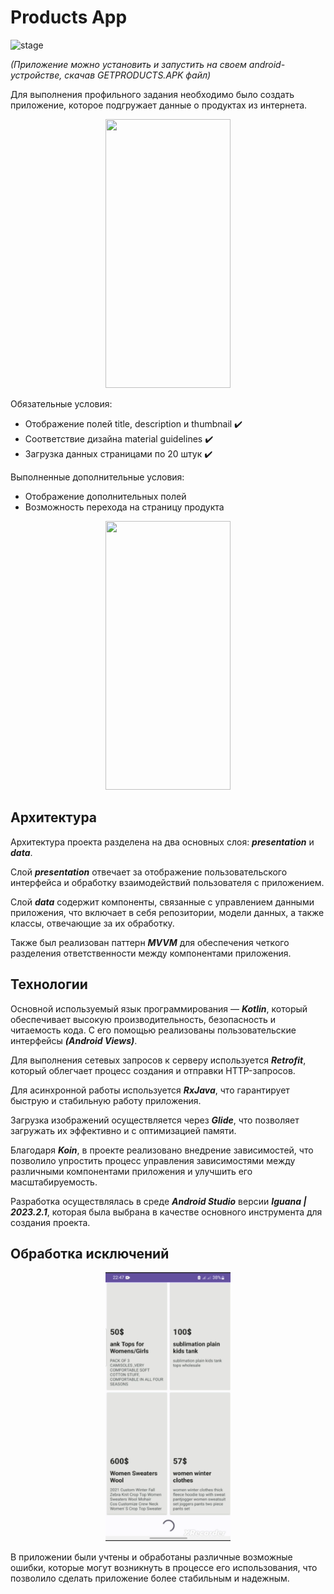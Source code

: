 # Products App

![stage](https://img.shields.io/badge/task-vk-blue.svg)

_(Приложение можно установить и запустить на своем android-устройстве, скачав GETPRODUCTS.APK файл)_

Для выполнения профильного задания необходимо было создать приложение, которое подгружает данные о продуктах из интернета. 

<p align="center"><img src="https://github.com/Mihail-Larionow/Products-App/blob/main/images/working_application.gif" width=200 height=430/></p> 

Обязательные условия:
- Отображение полей title, description и thumbnail ✔️ 
- Соответствие дизайна material guidelines ✔️ 
- Загрузка данных страницами по 20 штук ✔️ 

Выполненные дополнительные условия:
- Отображение дополнительных полей
- Возможность перехода на страницу продукта

<p align="center"><img src="https://github.com/Mihail-Larionow/Products-App/blob/main/images/single_product.gif" width=200 height=430/></p>

## Архитектура

Архитектура проекта разделена на два основных слоя: _**presentation**_ и _**data**_. 

Слой _**presentation**_ отвечает за отображение пользовательского интерфейса и обработку взаимодействий пользователя с приложением. 

Слой _**data**_ содержит компоненты, связанные с управлением данными приложения, что включает в себя репозитории, модели данных, а также классы, отвечающие за их обработку.

Также был реализован паттерн _**MVVM**_ для обеспечения четкого разделения ответственности между компонентами приложения.

## Технологии

Основной используемый язык программирования — _**Kotlin**_, который обеспечивает высокую производительность, безопасность и читаемость кода. С его помощью реализованы пользовательские интерфейсы _**(Android Views)**_.

Для выполнения сетевых запросов к серверу используется _**Retrofit**_, который облегчает процесс создания и отправки HTTP-запросов.

Для асинхронной работы используется _**RxJava**_, что гарантирует быструю и стабильную работу приложения.

Загрузка изображений осуществляется через _**Glide**_, что позволяет загружать их эффективно и с оптимизацией памяти.

Благодаря _**Koin**_, в проекте реализовано внедрение зависимостей, что позволило упростить процесс управления зависимостями между различными компонентами приложения и улучшить его масштабируемость.

Разработка осуществлялась в среде _**Android Studio**_ версии _**Iguana | 2023.2.1**_, которая была выбрана в качестве основного инструмента для создания проекта.

## Обработка исключений

<p align="center"><img src="https://github.com/Mihail-Larionow/Products-App/blob/main/images/network_exception.gif" width=200 height=430/></p>

В приложении были учтены и обработаны различные возможные ошибки, которые могут возникнуть в процессе его использования, что позволило сделать приложение более стабильным и надежным. 
